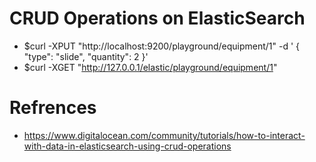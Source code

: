 # CRUD Operations on ElasticSearch

- $curl -XPUT "http://localhost:9200/playground/equipment/1" -d ' { "type": "slide", "quantity": 2 }'
- $curl -XGET "http://127.0.0.1/elastic/playground/equipment/1"


# Refrences
- https://www.digitalocean.com/community/tutorials/how-to-interact-with-data-in-elasticsearch-using-crud-operations
